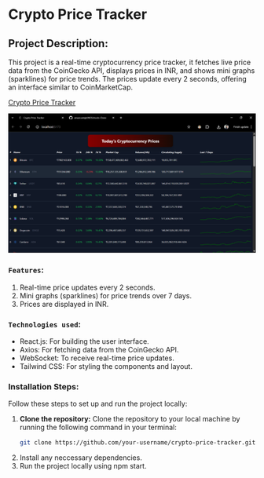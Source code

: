 # Crypto Price Tracker

## Project Description:
This project is a real-time cryptocurrency price tracker, it fetches live price data from the CoinGecko API, displays prices in INR, and shows mini graphs (sparklines) for price trends. The prices update every 2 seconds, offering an interface similar to CoinMarketCap.

[Crypto Price Tracker](https://amancantgit.github.io/Crypto-Price-Tracker/)

![Image Description](src/assets/crypto.png)

### `Features`:
1. Real-time price updates every 2 seconds.
2. Mini graphs (sparklines) for price trends over 7 days.
3. Prices are displayed in INR.

### `Technologies used`: 
- React.js: For building the user interface.
- Axios: For fetching data from the CoinGecko API.
- WebSocket: To receive real-time price updates.
- Tailwind CSS: For styling the components and layout.

### Installation Steps:
Follow these steps to set up and run the project locally:

1. **Clone the repository:**
   Clone the repository to your local machine by running the following command in your terminal:
   ```sh
   git clone https://github.com/your-username/crypto-price-tracker.git
2. Install any neccessary dependencies.
3. Run the project locally using npm start.
